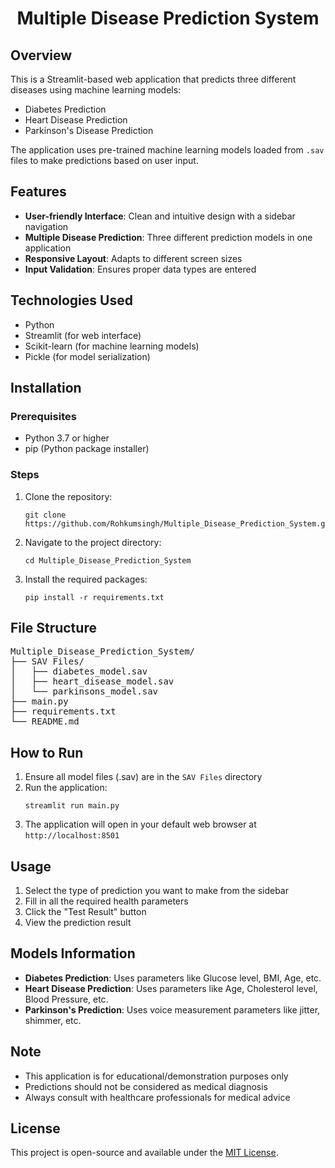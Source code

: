 <h1 align="center">Multiple Disease Prediction System</h1>

<h2>Overview</h2>
<p>This is a Streamlit-based web application that predicts three different diseases using machine learning models:</p>
<ul>
  <li>Diabetes Prediction</li>
  <li>Heart Disease Prediction</li>
  <li>Parkinson's Disease Prediction</li>
</ul>
<p>The application uses pre-trained machine learning models loaded from <code>.sav</code> files to make predictions based on user input.</p>

<h2>Features</h2>
<ul>
  <li><strong>User-friendly Interface</strong>: Clean and intuitive design with a sidebar navigation</li>
  <li><strong>Multiple Disease Prediction</strong>: Three different prediction models in one application</li>
  <li><strong>Responsive Layout</strong>: Adapts to different screen sizes</li>
  <li><strong>Input Validation</strong>: Ensures proper data types are entered</li>
</ul>

<h2>Technologies Used</h2>
<ul>
  <li>Python</li>
  <li>Streamlit (for web interface)</li>
  <li>Scikit-learn (for machine learning models)</li>
  <li>Pickle (for model serialization)</li>
</ul>

<h2>Installation</h2>

<h3>Prerequisites</h3>
<ul>
  <li>Python 3.7 or higher</li>
  <li>pip (Python package installer)</li>
</ul>

<h3>Steps</h3>
<ol>
  <li>Clone the repository:
    <pre><code>git clone https://github.com/Rohkumsingh/Multiple_Disease_Prediction_System.git</code></pre>
  </li>
  <li>Navigate to the project directory:
    <pre><code>cd Multiple_Disease_Prediction_System</code></pre>
  </li>
  <li>Install the required packages:
    <pre><code>pip install -r requirements.txt</code></pre>
  </li>
</ol>

<h2>File Structure</h2>
<pre>
Multiple_Disease_Prediction_System/
├── SAV Files/
│   ├── diabetes_model.sav
│   ├── heart_disease_model.sav
│   └── parkinsons_model.sav
├── main.py
├── requirements.txt
└── README.md
</pre>

<h2>How to Run</h2>
<ol>
  <li>Ensure all model files (.sav) are in the <code>SAV Files</code> directory</li>
  <li>Run the application:
    <pre><code>streamlit run main.py</code></pre>
  </li>
  <li>The application will open in your default web browser at <code>http://localhost:8501</code></li>
</ol>

<h2>Usage</h2>
<ol>
  <li>Select the type of prediction you want to make from the sidebar</li>
  <li>Fill in all the required health parameters</li>
  <li>Click the "Test Result" button</li>
  <li>View the prediction result</li>
</ol>

<h2>Models Information</h2>
<ul>
  <li><strong>Diabetes Prediction</strong>: Uses parameters like Glucose level, BMI, Age, etc.</li>
  <li><strong>Heart Disease Prediction</strong>: Uses parameters like Age, Cholesterol level, Blood Pressure, etc.</li>
  <li><strong>Parkinson's Prediction</strong>: Uses voice measurement parameters like jitter, shimmer, etc.</li>
</ul>

<h2>Note</h2>
<ul>
  <li>This application is for educational/demonstration purposes only</li>
  <li>Predictions should not be considered as medical diagnosis</li>
  <li>Always consult with healthcare professionals for medical advice</li>
</ul>

<h2>License</h2>
<p>This project is open-source and available under the <a href="LICENSE">MIT License</a>.</p>
